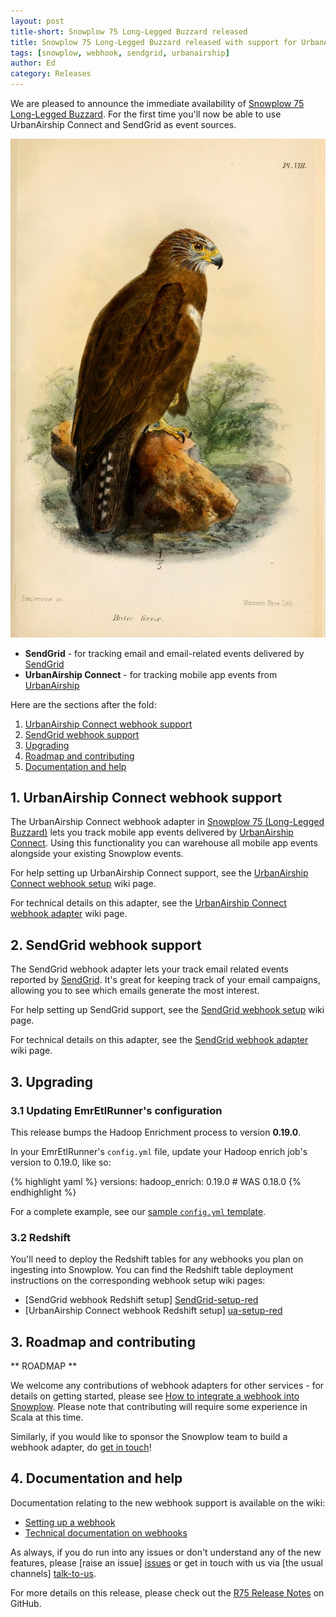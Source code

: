 ```yaml
---
layout: post
title-short: Snowplow 75 Long-Legged Buzzard released
title: Snowplow 75 Long-Legged Buzzard released with support for UrbanAirship Connect and SendGrid
tags: [snowplow, webhook, sendgrid, urbanairship]
author: Ed
category: Releases
---
```


We are pleased to announce the immediate availability of [Snowplow 75 Long-Legged Buzzard][snowplow-release]. For the first time you'll now be able to use UrbanAirship Connect and SendGrid as event sources.

![R75 Long-Legged Buzzard](/assets/img/blog/2015/12/long-legged_buzzard.jpg)

* **SendGrid** - for tracking email and email-related events delivered by [SendGrid][SendGrid-website]
* **UrbanAirship Connect** - for tracking mobile app events from [UrbanAirship][urbanairship-website]

Here are the sections after the fold:

1. [UrbanAirship Connect webhook support](/blog/2015/12/23/snowplow-r75-long-legged-buzzard-released/#urbanairship)
2. [SendGrid webhook support](/blog/2015/12/23/snowplow-r75-long-legged-buzzard-released/#SendGrid)
3. [Upgrading](/blog/2015/12/23/snowplow-r75-long-legged-buzzard-released/#upgrading)
4. [Roadmap and contributing](/blog/2015/12/23/snowplow-r75-long-legged-buzzard-released/#roadmap-etc)
5. [Documentation and help](/blog/2015/12/23/snowplow-r75-long-legged-buzzard-released/#help)

<!--more-->

<h2><a name="urbanairship">1. UrbanAirship Connect webhook support</a></h2>

The UrbanAirship Connect webhook adapter in [Snowplow 75 (Long-Legged Buzzard)][snowplow-release] lets you track mobile app events delivered by [UrbanAirship Connect][urbanairship-website].
Using this functionality you can warehouse all mobile app events alongside your existing Snowplow events.

For help setting up UrbanAirship Connect support, see the [UrbanAirship Connect webhook setup][urbanairship-setup] wiki page.

For technical details on this adapter, see the [UrbanAirship Connect webhook adapter][urbanairship-tech-docs] wiki page.

<h2><a name="SendGrid">2. SendGrid webhook support</a></h2>

The SendGrid webhook adapter lets your track email related events reported by [SendGrid][SendGrid-website]. It's great for keeping track of your email campaigns, allowing you to see which emails generate the most interest.  

For help setting up SendGrid support, see the [SendGrid webhook setup][SendGrid-setup] wiki page.

For technical details on this adapter, see the [SendGrid webhook adapter][SendGrid-tech-docs] wiki page.

<h2><a name="upgrading">3. Upgrading</a></h2>

<div class="html">
<h3><a name="configuring-emretlrunner">3.1 Updating EmrEtlRunner's configuration</a></h3>
</div>

This release bumps the Hadoop Enrichment process to version **0.19.0**.

In your EmrEtlRunner's `config.yml` file, update your Hadoop enrich job's version to 0.19.0, like so:

{% highlight yaml %}
  versions:
    hadoop_enrich: 0.19.0 # WAS 0.18.0
{% endhighlight %}

For a complete example, see our [sample `config.yml` template][emretlrunner-config-yml].

<div class="html">
<h3><a name="upgrading-change-form">3.2 Redshift</a></h3>
</div>

You'll need to deploy the Redshift tables for any webhooks you plan on ingesting into Snowplow. You can find the Redshift table deployment instructions on the corresponding webhook setup wiki pages:

* [SendGrid webhook Redshift setup] [SendGrid-setup-red]
* [UrbanAirship Connect webhook Redshift setup] [ua-setup-red]

<h2><a name="roadmap-etc">3. Roadmap and contributing</a></h2>

** ROADMAP **

We welcome any contributions of webhook adapters for other services - for details on getting started, please see [How to integrate a webhook into Snowplow][webhook-contributing]. Please note that contributing will require some experience in Scala at this time.

Similarly, if you would like to sponsor the Snowplow team to build a webhook adapter, do [get in touch][sponsorship-contact]!

<h2><a name="help">4. Documentation and help</a></h2>

Documentation relating to the new webhook support is available on the wiki:

* [Setting up a webhook][webhook-setup]
* [Technical documentation on webhooks][webhook-tech-docs]

As always, if you do run into any issues or don't understand any of the new features, please [raise an issue] [issues] or get in touch with us via [the usual channels] [talk-to-us].

For more details on this release, please check out the [R75 Release Notes][snowplow-release] on GitHub.

[webhooks-defn]: http://en.wikipedia.org/wiki/Webhook

[urbanairship-website]: http://www.urbanairship.com/
[SendGrid-website]: http://www.sendgrid.com/

[snowplow-trackers]: http://snowplowanalytics.com/technology/index.html

[webhook-setup]: https://github.com/snowplow/snowplow/wiki/Setting-up-a-Webhook

[urbanairship-setup]: https://github.com/snowplow/snowplow/wiki/UrbanAirship-webhook-setup

[SendGrid-setup]: https://github.com/snowplow/snowplow/wiki/SendGrid-webhook-setup

[webhook-tech-docs]: https://github.com/snowplow/snowplow/wiki/Snowplow-technical-documentation#1b-webhooks

[urbanairship-tech-docs]: https://github.com/snowplow/snowplow/wiki/UrbanAirship-webhook-adapter
[SendGrid-tech-docs]: https://github.com/snowplow/snowplow/wiki/SendGrid-webhook-adapter

[webhooks-2]: https://github.com/snowplow/snowplow/milestones/Webhooks%202

[webhook-contributing]: https://github.com/snowplow/snowplow/wiki/How-to-integrate-a-webhook-into-Snowplow
[sponsorship-contact]: mailto:contact@snowplowanalytics.com
[issues]: https://github.com/snowplow/snowplow/issues
[talk-to-us]: https://github.com/snowplow/snowplow/wiki/Talk-to-us
[snowplow-release]: https://github.com/snowplow/snowplow/releases/r75-long-legged-buzzard

[SendGrid-setup-red]: https://github.com/snowplow/snowplow/wiki/SendGrid-webhook-setup#22-redshift
[ua-setup-red]: https://github.com/snowplow/snowplow/wiki/UrbanAirship-webhook-setup#22-redshift

[emretlrunner-config-yml]: https://github.com/snowplow/snowplow/blob/master/3-enrich/emr-etl-runner/config/config.yml.sample
